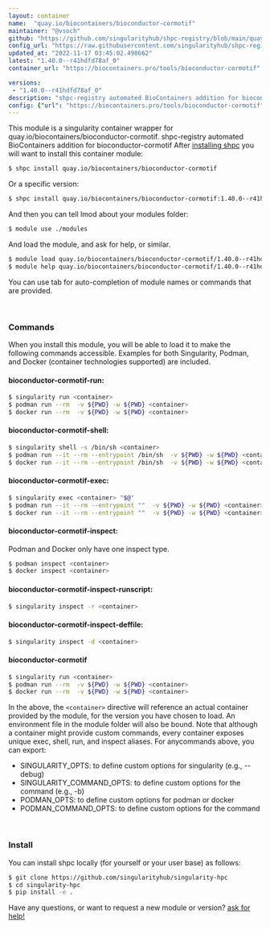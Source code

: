 ```yaml
---
layout: container
name:  "quay.io/biocontainers/bioconductor-cormotif"
maintainer: "@vsoch"
github: "https://github.com/singularityhub/shpc-registry/blob/main/quay.io/biocontainers/bioconductor-cormotif/container.yaml"
config_url: "https://raw.githubusercontent.com/singularityhub/shpc-registry/main/quay.io/biocontainers/bioconductor-cormotif/container.yaml"
updated_at: "2022-11-17 03:45:02.498662"
latest: "1.40.0--r41hdfd78af_0"
container_url: "https://biocontainers.pro/tools/bioconductor-cormotif"

versions:
 - "1.40.0--r41hdfd78af_0"
description: "shpc-registry automated BioContainers addition for bioconductor-cormotif"
config: {"url": "https://biocontainers.pro/tools/bioconductor-cormotif", "maintainer": "@vsoch", "description": "shpc-registry automated BioContainers addition for bioconductor-cormotif", "latest": {"1.40.0--r41hdfd78af_0": "sha256:6e567a6b3f510fb6e38c4191b7a45bdb8f033048cce236483c2788f487b7a82d"}, "tags": {"1.40.0--r41hdfd78af_0": "sha256:6e567a6b3f510fb6e38c4191b7a45bdb8f033048cce236483c2788f487b7a82d"}, "docker": "quay.io/biocontainers/bioconductor-cormotif"}
---
```


This module is a singularity container wrapper for quay.io/biocontainers/bioconductor-cormotif.
shpc-registry automated BioContainers addition for bioconductor-cormotif
After [installing shpc](#install) you will want to install this container module:


```bash
$ shpc install quay.io/biocontainers/bioconductor-cormotif
```

Or a specific version:

```bash
$ shpc install quay.io/biocontainers/bioconductor-cormotif:1.40.0--r41hdfd78af_0
```

And then you can tell lmod about your modules folder:

```bash
$ module use ./modules
```

And load the module, and ask for help, or similar.

```bash
$ module load quay.io/biocontainers/bioconductor-cormotif/1.40.0--r41hdfd78af_0
$ module help quay.io/biocontainers/bioconductor-cormotif/1.40.0--r41hdfd78af_0
```

You can use tab for auto-completion of module names or commands that are provided.

<br>

### Commands

When you install this module, you will be able to load it to make the following commands accessible.
Examples for both Singularity, Podman, and Docker (container technologies supported) are included.

#### bioconductor-cormotif-run:

```bash
$ singularity run <container>
$ podman run --rm  -v ${PWD} -w ${PWD} <container>
$ docker run --rm  -v ${PWD} -w ${PWD} <container>
```

#### bioconductor-cormotif-shell:

```bash
$ singularity shell -s /bin/sh <container>
$ podman run --it --rm --entrypoint /bin/sh  -v ${PWD} -w ${PWD} <container>
$ docker run --it --rm --entrypoint /bin/sh  -v ${PWD} -w ${PWD} <container>
```

#### bioconductor-cormotif-exec:

```bash
$ singularity exec <container> "$@"
$ podman run --it --rm --entrypoint ""  -v ${PWD} -w ${PWD} <container> "$@"
$ docker run --it --rm --entrypoint ""  -v ${PWD} -w ${PWD} <container> "$@"
```

#### bioconductor-cormotif-inspect:

Podman and Docker only have one inspect type.

```bash
$ podman inspect <container>
$ docker inspect <container>
```

#### bioconductor-cormotif-inspect-runscript:

```bash
$ singularity inspect -r <container>
```

#### bioconductor-cormotif-inspect-deffile:

```bash
$ singularity inspect -d <container>
```



#### bioconductor-cormotif

```bash
$ singularity run <container>
$ podman run --rm  -v ${PWD} -w ${PWD} <container>
$ docker run --rm  -v ${PWD} -w ${PWD} <container>
```


In the above, the `<container>` directive will reference an actual container provided
by the module, for the version you have chosen to load. An environment file in the
module folder will also be bound. Note that although a container
might provide custom commands, every container exposes unique exec, shell, run, and
inspect aliases. For anycommands above, you can export:

 - SINGULARITY_OPTS: to define custom options for singularity (e.g., --debug)
 - SINGULARITY_COMMAND_OPTS: to define custom options for the command (e.g., -b)
 - PODMAN_OPTS: to define custom options for podman or docker
 - PODMAN_COMMAND_OPTS: to define custom options for the command

<br>

### Install

You can install shpc locally (for yourself or your user base) as follows:

```bash
$ git clone https://github.com/singularityhub/singularity-hpc
$ cd singularity-hpc
$ pip install -e .
```

Have any questions, or want to request a new module or version? [ask for help!](https://github.com/singularityhub/singularity-hpc/issues)